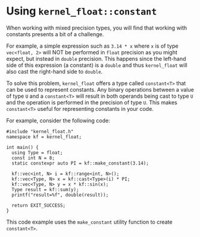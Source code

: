 Using `kernel_float::constant`
===

When working with mixed precision types, you will find that working with constants presents a bit of a challenge.

For example, a simple expression such as `3.14 * x` where `x` is of type `vec<float, 2>` will NOT be performed
in `float` precision as you might expect, but instead in `double` precision.
This happens since the left-hand side of this expression
(a constant) is a `double` and thus `kernel_float` will also cast the right-hand side to `double`.

To solve this problem, `kernel_float` offers a type called `constant<T>` that can be used to represent
constants. Any binary operations between a value of type `U` and a `constant<T>` will result in both
operands being cast to type `U` and the operation is performed in the precision of type `U`. This makes
`constant<T>` useful for representing constants in your code.

For example, consider the following code:

```
#include "kernel_float.h"
namespace kf = kernel_float;

int main() {
  using Type = float;
  const int N = 8;
  static constexpr auto PI = kf::make_constant(3.14);

  kf::vec<int, N> i = kf::range<int, N>();
  kf::vec<Type, N> x = kf::cast<Type>(i) * PI;
  kf::vec<Type, N> y = x * kf::sin(x);
  Type result = kf::sum(y);
  printf("result=%f", double(result));

  return EXIT_SUCCESS;
}
```

This code example uses the ``make_constant`` utility function to create `constant<T>`.
